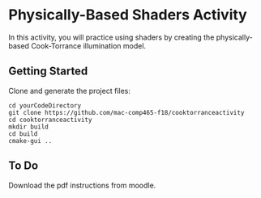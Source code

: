# Physically-Based Shaders Activity

In this activity, you will practice using shaders by creating the physically-based Cook-Torrance illumination model.

## Getting Started

Clone and generate the project files:

```
cd yourCodeDirectory
git clone https://github.com/mac-comp465-f18/cooktorranceactivity
cd cooktorranceactivity
mkdir build
cd build
cmake-gui ..
```

## To Do

Download the pdf instructions from moodle.
